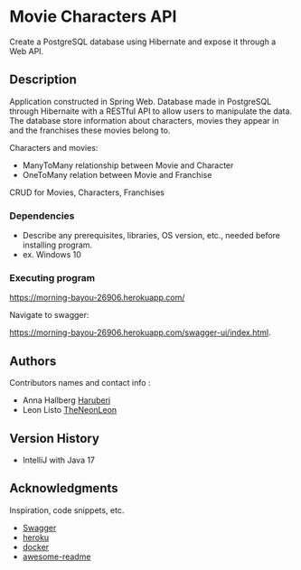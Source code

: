 # Movie Characters API

Create a PostgreSQL database using Hibernate and expose it through a Web API.

## Description

Application constructed in Spring Web. 
Database made in PostgreSQL through Hibernaite with a RESTful API to allow users to manipulate the data.
The database store information about characters, movies they appear in and the franchises these movies belong to.

Characters and movies:

* ManyToMany relationship between Movie and Character 
* OneToMany relation between Movie and Franchise

CRUD for Movies, Characters, Franchises

### Dependencies

* Describe any prerequisites, libraries, OS version, etc., needed before installing program.
* ex. Windows 10

### Executing program

https://morning-bayou-26906.herokuapp.com/

Navigate to swagger:

https://morning-bayou-26906.herokuapp.com/swagger-ui/index.html.

## Authors

Contributors names and contact info : 

* Anna Hallberg
[Haruberi](https://github.com/haruberi)
* Leon Listo
[TheNeonLeon](https://github.com/TheNeonLeon)

## Version History

* IntelliJ with Java 17

## Acknowledgments

Inspiration, code snippets, etc.
* [Swagger](https://swagger.io/)
* [heroku](https://www.heroku.com/)
* [docker](https://www.docker.com/get-started)
* [awesome-readme](https://github.com/matiassingers/awesome-readme)
